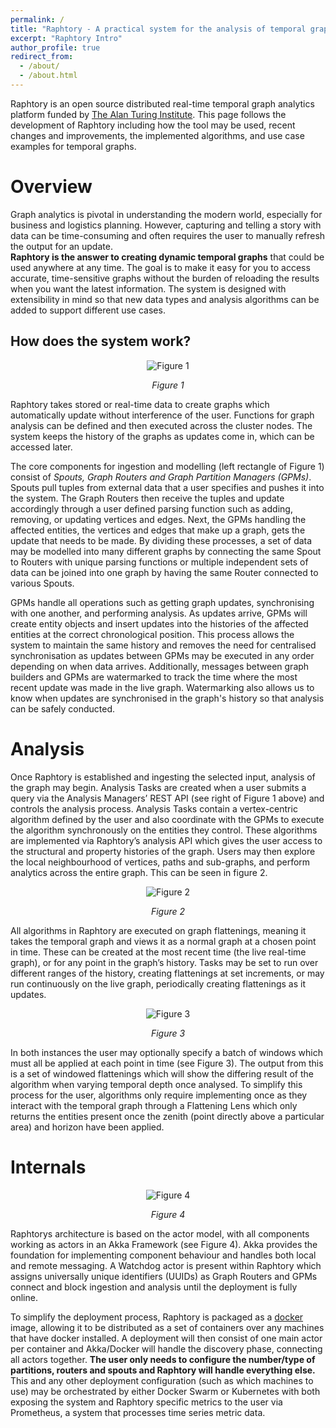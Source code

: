 ```yaml
---
permalink: /
title: "Raphtory - A practical system for the analysis of temporal graphs"
excerpt: "Raphtory Intro"
author_profile: true
redirect_from:
  - /about/
  - /about.html
---
```




Raphtory is an open source distributed real-time temporal graph analytics platform funded by [The Alan Turing Institute](https://www.turing.ac.uk/research/research-projects/raphtory-practical-system-analysis-dynamic-graphs). This page follows the development of Raphtory including how the tool may be used, recent changes and improvements, the implemented algorithms, and use case examples for temporal graphs.

# Overview

Graph analytics is pivotal in understanding the modern world, especially for business and logistics planning. However, capturing and telling a story with data can be time-consuming and often requires the user to manually refresh the output for an update.   
**Raphtory is the answer to creating dynamic temporal graphs** that could be used anywhere at any time. The goal is to make it easy for you to access accurate, time-sensitive graphs without the burden of reloading the results when you want the latest information. The system is designed with extensibility in mind so that new data types and analysis algorithms can be added to support different use cases.   

## How does the system work?

<p align="center">
  <img src="https://raphtory.github.io/images/overview.png" alt="Figure 1"/>
</p>

<p align="center">
  <em>Figure 1</em>
</p>

Raphtory takes stored or real-time data to create graphs which automatically update without interference of the user. Functions for graph analysis can be defined and then executed across the cluster nodes. The system keeps the history of the graphs as updates come in, which can be accessed later. 

The core components for ingestion and modelling (left rectangle of Figure 1) consist of _Spouts, Graph Routers and Graph Partition Managers (GPMs)_.
Spouts pull tuples from external data that a user specifies and pushes it into the system. The Graph Routers then receive the tuples and update accordingly through a user defined parsing function such as adding, removing, or updating vertices and edges. Next, the GPMs handling the affected entities, the vertices and edges that make up a graph, gets the update that needs to be made. 
By dividing these processes, a set of data may be modelled into many different graphs by connecting the same Spout to Routers with unique parsing functions or multiple independent sets of data can be joined into one graph by having the same Router connected to various Spouts.  

GPMs handle all operations such as getting graph updates, synchronising with one another, and performing analysis. As updates arrive, GPMs will create entity objects and insert updates into the histories of the affected entities at the correct chronological position. This process allows the system to maintain the same history and removes the need for centralised synchronisation as updates between GPMs may be executed in any order depending on when data arrives. Additionally, messages between graph builders and GPMs are watermarked to track the time where the most recent update was made in the live graph. Watermarking also allows us to know when updates are synchronised in the graph's history so that analysis can be safely conducted.


# Analysis

Once Raphtory is established and ingesting the selected input, analysis of the graph may begin. Analysis Tasks are created when a user submits a query via the Analysis Managers’ REST API (see right of Figure 1 above) and controls the analysis process. Analysis Tasks contain a vertex-centric algorithm defined by the user and also coordinate with the GPMs to execute the algorithm synchronously on the entities they control. These algorithms are implemented via Raphtory’s analysis API which gives the user access to the structural and property histories of the graph. Users may then explore the local neighbourhood of vertices, paths and sub-graphs, and perform analytics across the entire graph. This can be seen in figure 2. 

<p align="center">
  <img src="https://raphtory.github.io/images/analysis.png" alt="Figure 2"/>
</p>

<p align="center">
  <em>Figure 2</em>
</p>

All algorithms in Raphtory are executed on graph flattenings, meaning it takes the temporal graph and views it as a normal graph at a chosen point in time. These can be created at the most recent time (the live real-time graph), or for any point in the graph’s history. Tasks may be set to run over different ranges of the history, creating flattenings at set increments, or may run continuously on the live graph, periodically creating flattenings as it updates.  

<p align="center">
  <img src="https://raphtory.github.io/images/windowflattening.png" alt="Figure 3"/>
</p>

<p align="center">
  <em>Figure 3</em>
</p>


In both instances the user may optionally specify a batch of windows which must all be applied at each point in time (see Figure 3). The output from this is a set of windowed flattenings which will show the differing result of the algorithm when varying temporal depth once analysed. To simplify this process for the user, algorithms only require implementing once as they interact with the temporal graph through a Flattening Lens which only returns the entities present once the zenith (point directly above a particular area) and horizon have been applied. 


# Internals

<p align="center">
  <img src="https://raphtory.github.io/images/internals.png" alt="Figure 4"/>
</p>

<p align="center">
  <em>Figure 4</em>
</p>


Raphtorys architecture is based on the actor model, with all components working as actors in an Akka Framework (see Figure 4). Akka provides the foundation for implementing component behaviour and handles both local and remote messaging. A Watchdog actor is present within Raphtory which assigns universally unique identifiers (UUIDs) as Graph Routers and GPMs connect and block ingestion and analysis until the deployment is fully online.  

To simplify the deployment process, Raphtory is packaged as a [docker](https://hub.docker.com/repository/docker/miratepuffin/raphtory) image, allowing it to be distributed as a set of containers over any machines that have docker installed. A deployment will then consist of one main actor per container and Akka/Docker will handle the discovery phase, connecting all actors together. **The user only needs to configure the number/type of partitions, routers and spouts and Raphtory will handle everything else.** This and any other deployment configuration (such as which machines to use) may be orchestrated by either Docker Swarm or Kubernetes with both exposing the system and Raphtory specific metrics to the user via Prometheus, a system that processes time series metric data.  
